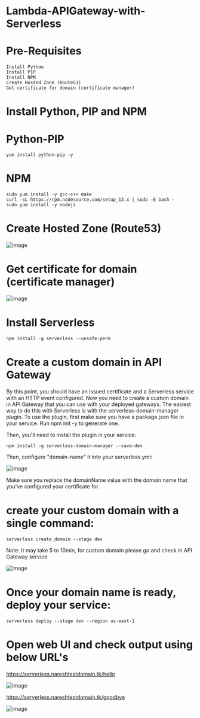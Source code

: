 # Lambda-APIGateway-with-Serverless

# Pre-Requisites
    Install Python
    Install PIP
    Install NPM
    Create Hosted Zone (Route53)
    Get certificate for domain (certificate manager)
# Install Python, PIP and NPM
  # Python-PIP
    yum install python-pip -y
  # NPM
    sudo yum install -y gcc-c++ make
    curl -sL https://rpm.nodesource.com/setup_13.x | sudo -E bash -
    sudo yum install -y nodejs
# Create Hosted Zone (Route53)
  ![image](https://user-images.githubusercontent.com/58024415/104114989-761bc880-5330-11eb-83c3-530b8d6db2ca.png)
# Get certificate for domain (certificate manager)
  ![image](https://user-images.githubusercontent.com/58024415/104115002-90ee3d00-5330-11eb-9ba6-f9e94d02984d.png)
# Install Serverless
    npm install -g serverless --unsafe-perm
# Create a custom domain in API Gateway
  By this point, you should have an issued certificate and a Serverless service with an HTTP event configured. 
  Now you need to create a custom domain in API Gateway that you can use with your deployed gateways.
  The easiest way to do this with Serverless is with the serverless-domain-manager plugin.
  To use the plugin, first make sure you have a package.json file in your service. Run npm init -y to generate one.
  
  Then, you'll need to install the plugin in your service:
    
    npm install -g serverless-domain-manager --save-dev
  
  Then, configure "domain-name" it into your serverless.yml:
  
  ![image](https://user-images.githubusercontent.com/58024415/104114673-048e4b00-532d-11eb-9c2c-0c2f31c41e01.png)

  Make sure you replace the domainName value with the domain name that you've configured your certificate for. 
  
  # create your custom domain with a single command:
    
    serverless create_domain --stage dev
  Note: It may take 5 to 10min, for custom domain please go and check in API Gateway service
  
  ![image](https://user-images.githubusercontent.com/58024415/104114910-926b3580-532f-11eb-82f9-1e75016be6a7.png)
# Once your domain name is ready, deploy your service:
    serverless deploy --stage dev --region us-east-1   
# Open web UI and check output using below URL's
  https://serverless.nareshtestdomain.tk/hello
  
  ![image](https://user-images.githubusercontent.com/58024415/104114980-5d131780-5330-11eb-8276-9faeefa79e77.png)
  
  https://serverless.nareshtestdomain.tk/goodbye
  
  ![image](https://user-images.githubusercontent.com/58024415/104114982-61d7cb80-5330-11eb-8b8c-9a5d5b52fdff.png)

